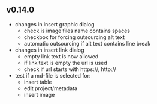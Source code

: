 ## v0.14.0

- changes in insert graphic dialog
    - check is image files name contains spaces
    - checkbox for forcing outsourcing alt text
    - automatic outsourcing if alt text contains line break
- changes in insert link dialog
    - empty link text is now allowed
    - if link text is empty the url is used
    - check if url starts with https://, http://
- test if a md-file is selected for:
  - insert table
  - edit project/metadata  
  - insert image
